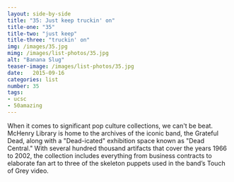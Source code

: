 ```yaml
---
layout: side-by-side
title: "35: Just keep truckin' on"
title-one: "35"
title-two: "just keep"
title-three: "truckin' on"
img: /images/35.jpg
mimg: /images/list-photos/35.jpg
alt: "Banana Slug"
teaser-image: /images/list-photos/35.jpg
date:   2015-09-16
categories: list
number: 35
tags:
- ucsc
- 50amazing
---
```

When it comes to significant pop culture collections, we can't be beat. McHenry Library is home to the archives of the iconic band, the Grateful Dead, along with a "Dead-icated" exhibition space known as "Dead Central." With several hundred thousand artifacts that cover the years 1966 to 2002, the collection includes everything from business contracts to elaborate fan art to three of the skeleton puppets used in the band’s Touch of Grey video.